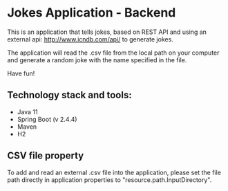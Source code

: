 # Jokes Application - Backend
This is an application that tells jokes, based on REST API 
and using an external api: http://www.icndb.com/api/ to generate jokes.

The application will read the .csv file from the local path on your computer 
and generate a random joke with the name specified in the file.

Have fun!

## Technology stack and tools:
* Java 11
* Spring Boot (v 2.4.4)
* Maven
* H2

## CSV file property
To add and read an external .csv file into the application, please set the file path 
directly in application properties to "resource.path.InputDirectory".
